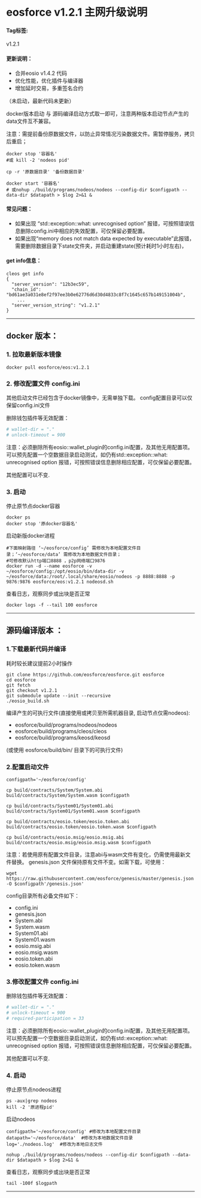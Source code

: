 # eosforce v1.2.1 主网升级说明

#### Tag标签:
v1.2.1

#### 更新说明：
- 合并eosio v1.4.2 代码
- 优化性能，优化插件与编译器
- 增加延时交易，多重签名合约

（未启动，最新代码未更新）

docker版本启动 与 源码编译启动方式取一即可，注意两种版本启动节点产生的data文件互不兼容。

注意：需提前备份原数据文件，以防止异常情况污染数据文件。需暂停服务，拷贝后重启；
```shell
docker stop '容器名'
#或 kill -2 'nodeos pid' 

cp -r '原数据目录' '备份数据目录' 

docker start '容器名'
# 或nohup ./build/programs/nodeos/nodeos --config-dir $configpath --data-dir $datapath > $log 2>&1 &
```

#### 常见问题：
- 如果出现 “std::exception::what: unrecognised option” 报错，可按照错误信息删除config.ini中相应的失效配置，可仅保留必要配置。
- 如果出现“memory does not match data expected by executable”此报错， 需要删除数据目录下state文件夹，并启动重建state(预计耗时1小时左右)， 

#### get info信息：
```shell
cleos get info
{
  "server_version": "12b3ec59",
  "chain_id": "bd61ae3a031e8ef2f97ee3b0e62776d6d30d4833c8f7c1645c657b149151004b",
	...
  "server_version_string": "v1.2.1"
}
```

-----
## docker 版本：

### 1. 拉取最新版本镜像

```shell
docker pull eosforce/eos:v1.2.1
```

### 2. 修改配置文件 config.ini

其他启动文件已经包含于docker镜像中，无需单独下载。
config配置目录可以仅保留config.ini文件

删除钱包插件等无效配置：
```ini
# wallet-dir = "."
# unlock-timeout = 900
```

注意：必须删除所有eosio::wallet_plugin的config.ini配置，及其他无用配置项。
可以预先配置一个空数据目录启动测试，如仍有std::exception::what: unrecognised option 报错，可按照错误信息删除相应配置，可仅保留必要配置。

其他配置可以不变.

### 3. 启动

停止原节点docker容器

```shell
docker ps
docker stop '原docker容器名'
```

启动新版docker进程

```shell
#下面映射路径 ‘~/eosforce/config’ 需修改为本地配置文件目录；‘~/eosforce/data’ 需修改为本地数据文件目录；
#可修改默认http端口8888 ，p2p网络端口9876
docker run -d --name eosforce -v ~/eosforce/config:/opt/eosio/bin/data-dir -v ~/eosforce/data:/root/.local/share/eosio/nodeos -p 8888:8888 -p 9876:9876 eosforce/eos:v1.2.1 nodeosd.sh
```

查看日志，观察同步或出块是否正常
```shell
docker logs -f --tail 100 eosforce
```

----
## 源码编译版本 ：

### 1.下载最新代码并编译

耗时较长建议提前2小时操作

```shell
git clone https://github.com/eosforce/eosforce.git eosforce
cd eosforce
git fetch
git checkout v1.2.1
git submodule update --init --recursive
./eosio_build.sh
```

编译产生的可执行文件(直接使用或拷贝至所需机器目录, 启动节点仅需nodeos):

- eosforce/build/programs/nodeos/nodeos
- eosforce/build/programs/cleos/cleos
- eosforce/build/programs/keosd/keosd

 (或使用 eosforce/build/bin/ 目录下的可执行文件)

### 2.配置启动文件

```shell
configpath='~/eosforce/config'

cp build/contracts/System/System.abi build/contracts/System/System.wasm $configpath

cp build/contracts/System01/System01.abi build/contracts/System01/System01.wasm $configpath

cp build/contracts/eosio.token/eosio.token.abi build/contracts/eosio.token/eosio.token.wasm $configpath

cp build/contracts/eosio.msig/eosio.msig.abi build/contracts/eosio.msig/eosio.msig.wasm $configpath

```
注意：若使用原有配置文件目录，注意abi与wasm文件有变化，仍需使用最新文件替换。
genesis.json 文件保持原有文件不变。如需下载，可使用：

```shell
wget https://raw.githubusercontent.com/eosforce/genesis/master/genesis.json -O $configpath'/genesis.json' 
```

config目录所有必备文件如下：

- config.ini
- genesis.json
- System.abi  
- System.wasm  
- System01.abi 
- System01.wasm  
- eosio.msig.abi  
- eosio.msig.wasm  
- eosio.token.abi  
- eosio.token.wasm  


### 3.修改配置文件 config.ini

删除钱包插件等无效配置：
```ini
# wallet-dir = "."
# unlock-timeout = 900
# required-participation = 33
```

注意：必须删除所有eosio::wallet_plugin的config.ini配置，及其他无用配置项。
可以预先配置一个空数据目录启动测试，如仍有std::exception::what: unrecognised option 报错，可按照错误信息删除相应配置，可仅保留必要配置。

其他配置可以不变.


### 4. 启动

停止原节点nodeos进程

```shell
ps -aux|grep nodeos
kill -2 '原进程pid'
```

启动nodeos

```shell
configpath='~/eosforce/config' #修改为本地配置文件目录
datapath='~/eosforce/data'	#修改为本地数据文件目录
log='./nodeos.log'	#修改为本地日志文件

nohup ./build/programs/nodeos/nodeos --config-dir $configpath --data-dir $datapath > $log 2>&1 &
```

查看日志，观察同步或出块是否正常

```shell
tail -100f $logpath
```

------

